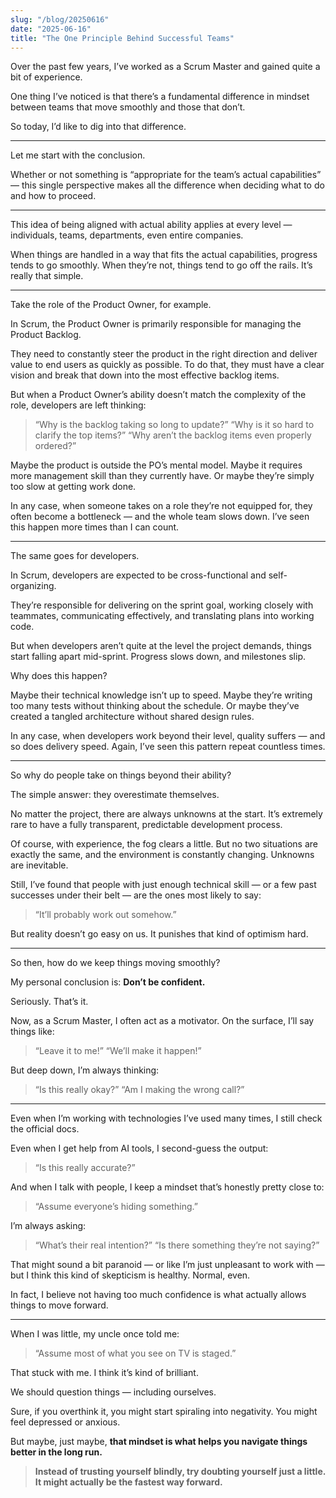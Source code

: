 ```yaml
---
slug: "/blog/20250616"
date: "2025-06-16"
title: "The One Principle Behind Successful Teams"
---
```


Over the past few years, I’ve worked as a Scrum Master and gained quite a bit of experience.

One thing I’ve noticed is that there’s a fundamental difference in mindset between teams that move smoothly and those that don’t.

So today, I’d like to dig into that difference.

---

Let me start with the conclusion.

Whether or not something is “appropriate for the team’s actual capabilities” — this single perspective makes all the difference when deciding what to do and how to proceed.

---

This idea of being aligned with actual ability applies at every level — individuals, teams, departments, even entire companies.

When things are handled in a way that fits the actual capabilities, progress tends to go smoothly. When they’re not, things tend to go off the rails. It’s really that simple.

---

Take the role of the Product Owner, for example.

In Scrum, the Product Owner is primarily responsible for managing the Product Backlog.

They need to constantly steer the product in the right direction and deliver value to end users as quickly as possible. To do that, they must have a clear vision and break that down into the most effective backlog items.

But when a Product Owner’s ability doesn’t match the complexity of the role, developers are left thinking:

> “Why is the backlog taking so long to update?”
> “Why is it so hard to clarify the top items?”
> “Why aren’t the backlog items even properly ordered?”

Maybe the product is outside the PO’s mental model. Maybe it requires more management skill than they currently have. Or maybe they’re simply too slow at getting work done.

In any case, when someone takes on a role they’re not equipped for, they often become a bottleneck — and the whole team slows down. I’ve seen this happen more times than I can count.

---

The same goes for developers.

In Scrum, developers are expected to be cross-functional and self-organizing.

They’re responsible for delivering on the sprint goal, working closely with teammates, communicating effectively, and translating plans into working code.

But when developers aren’t quite at the level the project demands, things start falling apart mid-sprint. Progress slows down, and milestones slip.

Why does this happen?

Maybe their technical knowledge isn’t up to speed. Maybe they’re writing too many tests without thinking about the schedule. Or maybe they’ve created a tangled architecture without shared design rules.

In any case, when developers work beyond their level, quality suffers — and so does delivery speed. Again, I’ve seen this pattern repeat countless times.

---

So why do people take on things beyond their ability?

The simple answer: they overestimate themselves.

No matter the project, there are always unknowns at the start. It’s extremely rare to have a fully transparent, predictable development process.

Of course, with experience, the fog clears a little. But no two situations are exactly the same, and the environment is constantly changing. Unknowns are inevitable.

Still, I’ve found that people with just enough technical skill — or a few past successes under their belt — are the ones most likely to say:

> “It’ll probably work out somehow.”

But reality doesn’t go easy on us. It punishes that kind of optimism hard.

---

So then, how do we keep things moving smoothly?

My personal conclusion is: **Don’t be confident.**

Seriously. That’s it.

Now, as a Scrum Master, I often act as a motivator. On the surface, I’ll say things like:

> “Leave it to me!”
> “We’ll make it happen!”

But deep down, I’m always thinking:

> “Is this really okay?”
> “Am I making the wrong call?”

---

Even when I’m working with technologies I’ve used many times, I still check the official docs.

Even when I get help from AI tools, I second-guess the output:

> “Is this really accurate?”

And when I talk with people, I keep a mindset that’s honestly pretty close to:

> “Assume everyone’s hiding something.”

I’m always asking:

> “What’s their real intention?”
> “Is there something they’re not saying?”

That might sound a bit paranoid — or like I’m just unpleasant to work with — but I think this kind of skepticism is healthy. Normal, even.

In fact, I believe not having too much confidence is what actually allows things to move forward.

---

When I was little, my uncle once told me:

> “Assume most of what you see on TV is staged.”

That stuck with me. I think it’s kind of brilliant.

We should question things — including ourselves.

Sure, if you overthink it, you might start spiraling into negativity. You might feel depressed or anxious.

But maybe, just maybe, **that mindset is what helps you navigate things better in the long run.**

> **Instead of trusting yourself blindly, try doubting yourself just a little.
> It might actually be the fastest way forward.**
